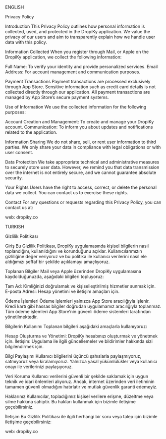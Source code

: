 ENGLISH

Privacy Policy

Introduction
This Privacy Policy outlines how personal information is collected, used, and protected in the DropiKy application. We value the privacy of our users and aim to transparently explain how we handle user data with this policy.

Information Collected
When you register through Mail, or Apple on the DropiKy application, we collect the following information:

Full Name: To verify your identity and provide personalized services. Email Address: For account management and communication purposes.

Payment Transactions
Payment transactions are processed exclusively through App Store. Sensitive information such as credit card details is not collected directly through our application. All payment transactions are managed by App Store’s secure payment systems.

Use of Information
We use the collected information for the following purposes:

Account Creation and Management: To create and manage your DropiKy account. Communication: To inform you about updates and notifications related to the application.

Information Sharing
We do not share, sell, or rent user information to third parties. We only share your data in compliance with legal obligations or with user consent.

Data Protection
We take appropriate technical and administrative measures to securely store user data. However, we remind you that data transmission over the internet is not entirely secure, and we cannot guarantee absolute security.

Your Rights
Users have the right to access, correct, or delete the personal data we collect. You can contact us to exercise these rights. 

Contact
For any questions or requests regarding this Privacy Policy, you can contact us at:

web: dropiky.co

TURKISH

Gizlilik Politikası

Giriş
Bu Gizlilik Politikası, DropiKy uygulamasında kişisel bilgilerin nasıl toplandığını, kullanıldığını ve korunduğunu açıklar. Kullanıcılarımızın gizliliğine değer veriyoruz ve bu politika ile kullanıcı verilerini nasıl ele aldığımızı şeffaf bir şekilde açıklamayı amaçlıyoruz.

Toplanan Bilgiler
Mail veya Apple üzerinden DropiKy uygulamasına kaydolduğunuzda, aşağıdaki bilgileri topluyoruz:

Tam Ad: Kimliğinizi doğrulamak ve kişiselleştirilmiş hizmetler sunmak için. E-posta Adresi: Hesap yönetimi ve iletişim amaçları için.

Ödeme İşlemleri
Ödeme işlemleri yalnızca App Store aracılığıyla işlenir. Kredi kartı gibi hassas bilgiler doğrudan uygulamamız aracılığıyla toplanmaz. Tüm ödeme işlemleri App Store’nin güvenli ödeme sistemleri tarafından yönetilmektedir.

Bilgilerin Kullanımı
Toplanan bilgileri aşağıdaki amaçlarla kullanıyoruz:

Hesap Oluşturma ve Yönetimi: DropiKy hesabınızı oluşturmak ve yönetmek için. İletişim: Uygulama ile ilgili güncellemeler ve bildirimler hakkında sizi bilgilendirmek için.

Bilgi Paylaşımı
Kullanıcı bilgilerini üçüncü şahıslarla paylaşmıyoruz, satmıyoruz veya kiralamıyoruz. Yalnızca yasal yükümlülükler veya kullanıcı onayı ile verilerinizi paylaşıyoruz.

Veri Koruma
Kullanıcı verilerini güvenli bir şekilde saklamak için uygun teknik ve idari önlemleri alıyoruz. Ancak, internet üzerinden veri iletiminin tamamen güvenli olmadığını hatırlatır ve mutlak güvenlik garanti edemeyiz.

Haklarınız
Kullanıcılar, topladığımız kişisel verilere erişme, düzeltme veya silme hakkına sahiptir. Bu hakları kullanmak için bizimle iletişime geçebilirsiniz.

İletişim
Bu Gizlilik Politikası ile ilgili herhangi bir soru veya talep için bizimle iletişime geçebilirsiniz:

web: dropiky.co
